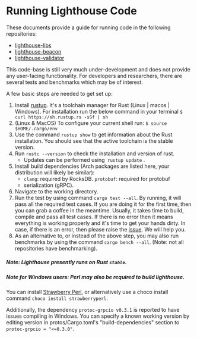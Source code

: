 # Running Lighthouse Code

These documents provide a guide for running code in the following repositories:

- [lighthouse-libs](https://github.com/sigp/lighthouse-libs)
- [lighthouse-beacon](https://github.com/sigp/lighthouse-beacon)
- [lighthouse-validator](https://github.com/sigp/lighthouse-validator)

This code-base is still very much under-development and does not provide any
user-facing functionality. For developers and researchers, there are several
tests and benchmarks which may be of interest.

A few basic steps are needed to get set up:

   1. Install [rustup](https://rustup.rs/).  It's a toolchain manager for Rust
	  (Linux | macos | Windows). For installation run the below command in your
	  terminal `$ curl https://sh.rustup.rs -sSf | sh`
   2. (Linux & MacOS) To configure your current shell run: `$ source
	  $HOME/.cargo/env`
   3. Use the command `rustup show` to get information about the Rust
	  installation. You should see that the active toolchain is the stable
	  version.
   4. Run `rustc --version` to check the installation and version of rust.
	  - Updates can be performed using` rustup update` .
   5. Install build dependencies (Arch packages are listed here, your
   distribution will likely be similar):
	  - `clang`: required by RocksDB.  `protobuf`: required for protobuf
	  - serialization (gRPC).
   6. Navigate to the working directory.
   7. Run the test by using command `cargo test --all`. By running, it will
   pass all the required test cases.  If you are doing it for the first time,
   then you can grab a coffee in the meantime. Usually, it takes time to build,
   compile and pass all test cases. If there is no error then it means
   everything is working properly and it's time to get your hands dirty.  In
   case, if there is an error, then please raise the
   [issue](https://github.com/sigp/lighthouse/issues).  We will help you.
   8. As an alternative to, or instead of the above step, you may also run
   benchmarks by using the command `cargo bench --all`. (Note: not all
   repositories have benchmarking).

##### Note: Lighthouse presently runs on Rust `stable`.

##### Note for Windows users: Perl may also be required to build lighthouse.
You can install [Strawberry Perl](http://strawberryperl.com/), or alternatively
use a choco install command `choco install strawberryperl`.

Additionally, the dependency `protoc-grpcio v0.3.1` is reported to have issues
compiling in Windows. You can specify a known working version by editing
version in protos/Cargo.toml's "build-dependencies" section to `protoc-grpcio =
"<=0.3.0"`.

